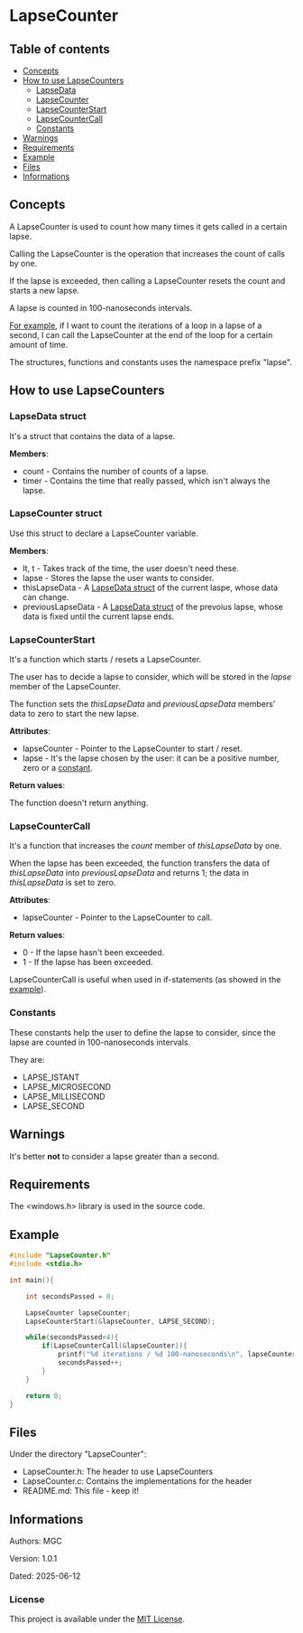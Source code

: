 # LapseCounter

## Table of contents

- [Concepts](#concepts)
- [How to use LapseCounters](#how-to-use-lapsecounters)
  - [LapseData](#lapsedata-struct)
  - [LapseCounter](#lapsecounter-struct)
  - [LapseCounterStart](#lapsecounterstart)
  - [LapseCounterCall](#lapsecountercall)
  - [Constants](#constants)
- [Warnings](#warnings)
- [Requirements](#requirements)
- [Example](#example)
- [Files](#files)
- [Informations](#informations)

## Concepts

A LapseCounter is used to count how many times it gets called in a certain lapse.

Calling the LapseCounter is the operation that increases the count of calls by one.

If the lapse is exceeded, then calling a LapseCounter resets the count and starts a new lapse.

A lapse is counted in 100-nanoseconds intervals.

[For example](#example), if I want to count the iterations of a loop in a lapse of a second, I can call the LapseCounter at the end of the loop for a certain amount of time.

The structures, functions and constants uses the namespace prefix "lapse".

## How to use LapseCounters

### LapseData struct

It's a struct that contains the data of a lapse.

**Members**:

- count - Contains the number of counts of a lapse.
- timer - Contains the time that really passed, which isn't always the lapse.

### LapseCounter struct

Use this struct to declare a LapseCounter variable.

**Members**:

- lt, t - Takes track of the time, the user doesn't need these.
- lapse - Stores the lapse the user wants to consider.
- thisLapseData - A [LapseData struct](#lapsedata-struct) of the current laspe, whose data can change.
- previousLapseData - A [LapseData struct](#lapsedata-struct) of the prevoius lapse, whose data is fixed until the current lapse ends.

### LapseCounterStart

It's a function which starts / resets a LapseCounter.

The user has to decide a lapse to consider, which will be stored in the *lapse* member of the LapseCounter.

The function sets the *thisLapseData* and *previousLapseData* members' data to zero to start the new lapse.

**Attributes**:

- lapseCounter - Pointer to the LapseCounter to start / reset.
- lapse - It's the lapse chosen by the user: it can be a positive number, zero or a [constant](#constants).

**Return values**:

The function doesn't return anything.

### LapseCounterCall

It's a function that increases the *count* member of *thisLapseData* by one.

When the lapse has been exceeded, the function transfers the data of *thisLapseData* into *previousLapseData* and returns 1; the data in *thisLapseData* is set to zero.

**Attributes**:

- lapseCounter - Pointer to the LapseCounter to call.

**Return values**:

- 0 - If the lapse hasn't been exceeded.
- 1 - If the lapse has been exceeded.

LapseCounterCall is useful when used in if-statements (as showed in the [example](#example)).

### Constants

These constants help the user to define the lapse to consider, since the lapse are counted in 100-nanoseconds intervals.

They are:

- LAPSE_ISTANT
- LAPSE_MICROSECOND
- LAPSE_MILLISECOND
- LAPSE_SECOND

## Warnings

It's better **not** to consider a lapse greater than a second.

## Requirements

The <windows.h> library is used in the source code.

## Example

```c
#include "LapseCounter.h"
#include <stdio.h>

int main(){

    int secondsPassed = 0;

    LapseCounter lapseCounter;
    LapseCounterStart(&lapseCounter, LAPSE_SECOND);

    while(secondsPassed<4){
        if(LapseCounterCall(&lapseCounter)){
            printf("%d iterations / %d 100-nanoseconds\n", lapseCounter.previousLapseData.count, lapseCounter.previousLapseData.timer);
            secondsPassed++;
        }
    }

    return 0;
}
```

## Files

Under the directory "LapseCounter\":

- LapseCounter.h: The header to use LapseCounters
- LapseCounter.c: Contains the implementations for the header
- README.md: This file - keep it!

## Informations

Authors: MGC

Version: 1.0.1

Dated: 2025-06-12

### License

This project is available under the [MIT License](https://mit-license.org/).
